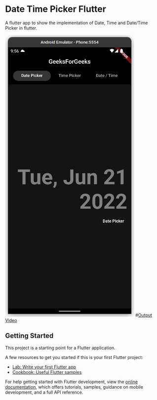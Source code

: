 # Date Time Picker Flutter

A flutter app to show the implementation of Date, Time and Date/Time Picker in flutter.

![Image](https://raw.githubusercontent.com/Ankitkj1999/gfg_date_time_picker/master/assets/img.png)
#[Output Video](https://drive.google.com/file/d/18jpzPhrprP35Xm2PmEKX9_qsIpblISB5/view?usp=sharing)

## Getting Started

This project is a starting point for a Flutter application.

A few resources to get you started if this is your first Flutter project:

- [Lab: Write your first Flutter app](https://docs.flutter.dev/get-started/codelab)
- [Cookbook: Useful Flutter samples](https://docs.flutter.dev/cookbook)

For help getting started with Flutter development, view the
[online documentation](https://docs.flutter.dev/), which offers tutorials,
samples, guidance on mobile development, and a full API reference.
